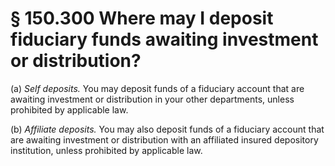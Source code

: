 # § 150.300   Where may I deposit fiduciary funds awaiting investment or distribution?

(a) *Self deposits.* You may deposit funds of a fiduciary account that are awaiting investment or distribution in your other departments, unless prohibited by applicable law.


(b) *Affiliate deposits.* You may also deposit funds of a fiduciary account that are awaiting investment or distribution with an affiliated insured depository institution, unless prohibited by applicable law.




